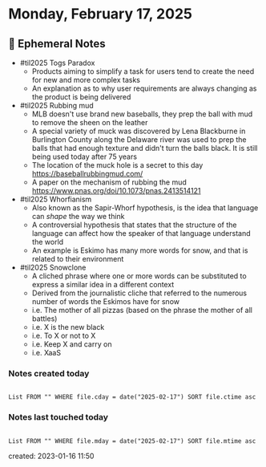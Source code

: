 # Monday, February 17, 2025

## 📝 Ephemeral Notes

- #til2025 Togs Paradox
	- Products aiming to simplify a task for users tend to create the need for new and more complex tasks
	- An explanation as to why user requirements are always changing as the product is being delivered
- #til2025 Rubbing mud
	- MLB doesn't use brand new baseballs, they prep the ball with mud to remove the sheen on the leather
	- A special variety of muck was discovered by Lena Blackburne in Burlington County along the Delaware river was used to prep the balls that had enough texture and didn't turn the balls black. It is still being used today after 75 years
	- The location of the muck hole is a secret to this day https://baseballrubbingmud.com/
	- A paper on the mechanism of rubbing the mud https://www.pnas.org/doi/10.1073/pnas.2413514121
- #til2025 Whorfianism
	- Also known as the Sapir-Whorf hypothesis, is the idea that language can *shape* the way we think
	- A controversial hypothesis that states that the structure of the language can affect how the speaker of that language understand the world
	- An example is Eskimo has many more words for snow, and that is related to their environment
- #til2025 Snowclone
	- A cliched phrase where one or more words can be substituted to express a similar idea in a different context
	- Derived from the journalistic cliche that referred to the numerous number of words the Eskimos have for snow
	- i.e. The mother of all pizzas (based on the phrase the mother of all battles)
	- i.e. X is the new black
	- i.e. To X or not to X
	- i.e. Keep X and carry on
	- i.e. XaaS
### Notes created today

```dataview

List FROM "" WHERE file.cday = date("2025-02-17") SORT file.ctime asc

```

### Notes last touched today

```dataview

List FROM "" WHERE file.mday = date("2025-02-17") SORT file.mtime asc

```

created: 2023-01-16 11:50
